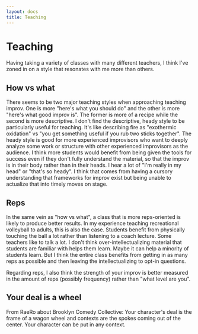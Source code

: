 ```yaml
---
layout: docs
title: Teaching
---
```


# Teaching

Having taking a variety of classes with many different teachers, I think I've zoned in on a style that resonates with me more than others. 

## How vs what

There seems to be two major teaching styles when approaching teaching improv. One is more "here's what you should do" and the other is more "here's what good improv is". The former is more of a recipe while the second is more descriptive. I don't find the descriptive, heady style to be particularly useful for teaching. It's like describing fire as "exothermic oxidation" vs "you get something useful if you rub two sticks together". The heady style is good for more experienced improvisors who want to deeply analyze some work or structure with other experienced improvisors as the audience. I think more students would benefit from being given the tools for success even if they don't fully understand the material, so that the improv is in their body rather than in their heads. I hear a lot of "I'm really in my head" or "that's so heady". I think that comes from having a cursory understanding that frameworks for improv exist but being unable to actualize that into timely moves on stage.

## Reps

In the same vein as "how vs what", a class that is more reps-oriented is likely to produce better results. In my experience teaching recreational volleyball to adults, this is also the case. Students benefit from physically touching the ball a lot rather than listening to a coach lecture. Some teachers like to talk a lot. I don't think over-intellectualizing material that students are familiar with helps them learn. Maybe it can help a minority of students learn. But I think the entire class benefits from getting in as many reps as possible and then leaving the intellectualizing to opt-in questions.

Regarding reps, I also think the strength of your improv is better measured in the amount of reps \(possibly frequency\) rather than "what level are you".

## Your deal is a wheel

From RaeRo about Brooklyn Comedy Collective: Your character's deal is the frame of a wagon wheel and contexts are the spokes coming out of the center. Your character can be put in any context.
